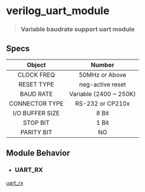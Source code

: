 # verilog_uart_module
> ### Variable baudrate support uart module
## Specs
|Object|Number|  
|:--:|:--:|  
|CLOCK FREQ| 50MHz or Above|  
|RESET TYPE| neg-active reset|
|BAUD RATE| Variable (2400 ~ 250K)|  
|CONNECTOR TYPE| RS-232 or CP210x|  
|I/O BUFFER SIZE|8 Bit|   
|STOP BIT|1 Bit|  
|PARITY BIT|NO|     
## Module Behavior

- ### UART_RX
[uart_rx](./_Images/uart_rx.svg)

